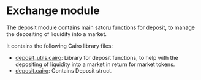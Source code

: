 # Exchange module

The deposit module contains main satoru functions for deposit, to manage the depositing of liquidity into a market.

It contains the following Cairo library files:

- [deposit_utils.cairo](https://github.com/keep-starknet-strange/satoru/blob/main/src/deposit/deposit_utils.cairo): Library for deposit functions, to help with the depositing of liquidity into a market in return for market tokens.
- [deposit.cairo](https://github.com/keep-starknet-strange/satoru/blob/main/src/deposit/deposit.cairo): Contains Deposit struct.
